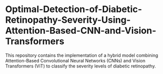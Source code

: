 # Optimal-Detection-of-Diabetic-Retinopathy-Severity-Using-Attention-Based-CNN-and-Vision-Transformers
This repository contains the implementation of a hybrid model combining Attention-Based Convolutional Neural Networks (CNNs) and Vision Transformers (ViT) to classify the severity levels of diabetic retinopathy.
